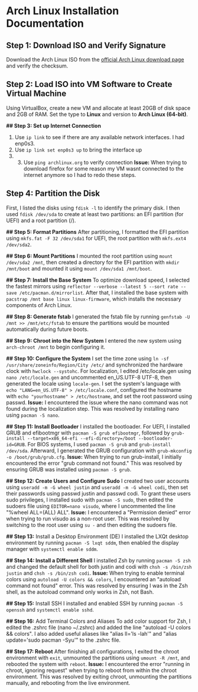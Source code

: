 # Arch Linux Installation Documentation

## Step 1: Download ISO and Verify Signature
Download the Arch Linux ISO from the [official Arch Linux download page](https://archlinux.org/download/) and verify the checksum.

## Step 2: Load ISO into VM Software to Create Virtual Machine
Using VirtualBox, create a new VM and allocate at least 20GB of disk space and 2GB of RAM. Set the type to **Linux** and version to **Arch Linux (64-bit)**.

**## Step 3: Set up Internet Connection**
1. Use `ip link` to see if there are any available network interfaces. I had enp0s3.
2. Use `ip link set enp0s3 up` to bring the interface up
3. 3. Use `ping archlinux.org` to verify connection
**Issue:** When trying to download firefox for some reason my VM wasnt connected to the internet anymore so I had to redo these steps. 

## Step 4: Partition the Disk
First, I listed the disks using `fdisk -l` to identify the primary disk. I then used `fdisk /dev/sda` to create at least two partitions: an EFI partition (for UEFI) and a root partition (/).  

**## Step 5: Format Partitions**
After partitioning, I formatted the EFI partition using `mkfs.fat -F 32 /dev/sda1` for UEFI, the root partition with `mkfs.ext4 /dev/sda2`. 

**## Step 6: Mount Partitions**
I mounted the root partition using `mount /dev/sda2 /mnt`, then created a directory for the EFI partition with `mkdir /mnt/boot` and mounted it using `mount /dev/sda1 /mnt/boot`. 

**## Step 7: Install the Base System**
To optimize download speed, I selected the fastest mirrors using `reflector --verbose --latest 5 --sort rate --save /etc/pacman.d/mirrorlist`. 
After that, I installed the base system with `pacstrap /mnt base linux linux-firmware`, which installs the necessary components of Arch Linux. 

**## Step 8: Generate fstab**
I generated the fstab file by running `genfstab -U /mnt >> /mnt/etc/fstab` to ensure the partitions would be mounted automatically during future boots. 

**## Step 9: Chroot into the New System** 
I entered the new system using `arch-chroot /mnt` to begin configuring it. 

**## Step 10: Configure the System**
I set the time zone using `ln -sf /usr/share/zoneinfo/Region/City /etc/` and synchronized the hardware clock with `hwclock --systohc`. 
For localization, I edited /etc/locale.gen using `nano /etc/locale.gen` and uncommented en_US.UTF-8 UTF-8, then generated the locale using `locale-gen`. 
I set the system's language with `echo "LANG=en_US.UTF-8" > /etc/locale.conf`, configured the hostname with `echo "yourhostname" > /etc/hostname`, and set the root password using passwd.
**Issue:** I encountered the issue where the nano command was not found during the localization step. This was resolved by installing nano using `pacman -S nano`.

**## Step 11: Install Bootloader**
I installed the bootloader. For UEFI, I installed GRUB and efibootmgr with `pacman -S grub efibootmgr`, followed by `grub-install --target=x86_64-efi --efi-directory=/boot --bootloader-id=GRUB`. 
For BIOS systems, I used `pacman -S grub` and `grub-install /dev/sda`. Afterward, I generated the GRUB configuration with `grub-mkconfig -o /boot/grub/grub.cfg`. 
**Issue:** When trying to run grub-install, I initially encountered the error "grub command not found." This was resolved by ensuring GRUB was installed using `pacman -S grub`. 

**## Step 12: Create Users and Configure Sudo**
I created two user accounts using `useradd -m -G wheel justin` and `useradd -m -G wheel codi`, then set their passwords using passwd justin and passwd codi. 
To grant these users sudo privileges, I installed sudo with `pacman -S sudo`, then edited the sudoers file using `EDITOR=nano visudo`, where I uncommented the line "%wheel ALL=(ALL) ALL". 
**Issue:** I encountered a "Permission denied" error when trying to run visudo as a non-root user. This was resolved by switching to the root user using `su -` 
and then editing the sudoers file. 

**## Step 13:** Install a Desktop Environment (DE) 
I installed the LXQt desktop environment by running `pacman -S lxqt sddm`, then enabled the display manager with `systemctl enable sddm`. 

**## Step 14: Install a Different Shell**
I installed Zsh by running `pacman -S zsh` and changed the default shell for both justin and codi with `chsh -s /bin/zsh justin` and `chsh -s /bin/zsh codi`. 
**Issue:** When trying to enable terminal colors using `autoload -U colors && colors`, I encountered an "autoload command not found" error. This was resolved by ensuring I was in the Zsh shell, 
as the autoload command only works in Zsh, not Bash.

**## Step 15:** Install SSH 
I installed and enabled SSH by running `pacman -S openssh` and `systemctl enable sshd`. 

**## Step 16:** Add Terminal Colors and Aliases 
To add color support for Zsh, I edited the .zshrc file (nano ~/.zshrc) and added the line "autoload -U colors && colors". 
I also added useful aliases like "alias ll='ls -lah'" and "alias update='sudo pacman -Syu'" to the .zshrc file. 

**## Step 17: Reboot**
After finishing all configurations, I exited the chroot environment with `exit`, unmounted the partitions using `umount -R /mnt`, and rebooted the system with `reboot`. 
**Issue:** I encountered the error "running in chroot, ignoring request" when trying to reboot from within the chroot environment. This was resolved by exiting chroot,
unmounting the partitions manually, and rebooting from the live environment. 
